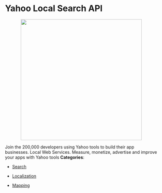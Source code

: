 # Yahoo Local Search API

<p align="center">
    <img width="400" src="https://raw.githubusercontent.com/awesome-apis/awesome-apis/apis/yahoo-local-search-api/logo_256x256.png" />
</p>


Join the 200,000 developers using Yahoo tools to build their app businesses. Local Web Services. Measure, monetize, advertise and improve your apps with Yahoo tools
**Categories**:

- [Search](https://github/awesome-apis/awesome-apis#search)

- [Localization](https://github/awesome-apis/awesome-apis#localization)

- [Mapping](https://github/awesome-apis/awesome-apis#mapping)



